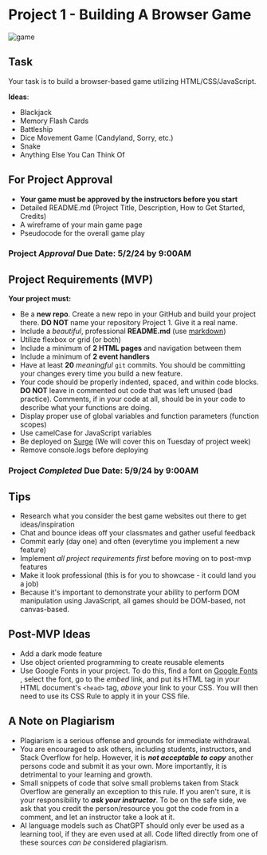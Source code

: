 # Project 1 - Building A Browser Game

![game](https://miro.medium.com/max/1600/1*dQzFEaAHwxouaImAuUd3EQ.gif)


## Task

Your task is to build a browser-based game utilizing HTML/CSS/JavaScript.

**Ideas**:

- Blackjack
- Memory Flash Cards
- Battleship
- Dice Movement Game (Candyland, Sorry, etc.)
- Snake
- Anything Else You Can Think Of

## For Project Approval

- **Your game must be approved by the instructors before you start**
- Detailed README.md (Project Title, Description, How to Get Started, Credits)
- A wireframe of your main game page
- Pseudocode for the overall game play

### **Project _Approval_ Due Date:** 5/2/24 by 9:00AM


## Project Requirements (MVP)

**Your project must:**
- Be a **new repo**. Create a new repo in your GitHub and build your project there. **DO NOT** name your repository Project 1. Give it a real name.
- Include a _beautiful_, professional **README.md** (use [markdown](https://guides.github.com/features/mastering-markdown/))
- Utilize flexbox or grid (or both)
- Include a minimum of **2 HTML pages** and navigation between them
- Include a minimum of **2 event handlers**
- Have at least **20** _meaningful_ `git` commits. You should be committing your changes every time you build a new feature.
- Your code should be properly indented, spaced, and within code blocks. **DO NOT** leave in commented out code that was left unused (bad practice). Comments, if in your code at all, should be in your code to describe what your functions are doing.
- Display proper use of global variables and function parameters (function scopes)
- Use camelCase for JavaScript variables
- Be deployed on [Surge](https://surge.sh/) (We will cover this on Tuesday of project week)
- Remove console.logs before deploying

### **Project _Completed_ Due Date:** 5/9/24 by 9:00AM

## Tips

- Research what you consider the best game websites out there to get ideas/inspiration
- Chat and bounce ideas off your classmates and gather useful feedback
- Commit early (day one) and often (everytime you implement a new feature)
- Implement _all project requirements first_ before moving on to post-mvp features
- Make it look professional (this is for you to showcase - it could land you a job)
- Because it's important to demonstrate your ability to perform DOM manipulation using JavaScript, all games should be DOM-based, not canvas-based.

## Post-MVP Ideas

- Add a dark mode feature
- Use object oriented programming to create reusable elements
- Use Google Fonts in your project. To do this, find a font on [Google Fonts](https://fonts.google.com/) , select the font, go to the *embed* link, and put its HTML tag in your HTML document's `<head>` tag, *above* your link to your CSS. You will then need to use its CSS Rule to apply it in your CSS file.

## A Note on Plagiarism

- Plagiarism is a serious offense and grounds for immediate withdrawal.
- You are encouraged to ask others, including students, instructors, and Stack Overflow for help. However, it is <b><i>not acceptable to copy</i></b> another persons code and submit it as your own. More importantly, it is detrimental to your learning and growth.
- Small snippets of code that solve small problems taken from Stack Overflow are generally an exception to this rule. If you aren't sure, it is your responsibility to <b><i>ask your instructor</i></b>. To be on the safe side, we ask that you credit the person/resource you got the code from in a comment, and let an instructor take a look at it.
- AI language models such as ChatGPT should only ever be used as a learning tool, if they are even used at all. Code lifted directly from one of these sources <i>can be</i> considered plagiarism.

